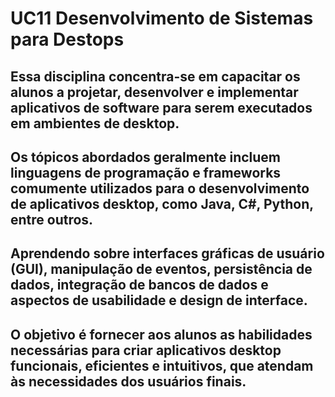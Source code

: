 # UC11 Desenvolvimento de Sistemas para Destops
## Essa disciplina concentra-se em capacitar os alunos a projetar, desenvolver e implementar aplicativos de software para serem executados em ambientes de desktop.
## Os tópicos abordados geralmente incluem linguagens de programação e frameworks comumente utilizados para o desenvolvimento de aplicativos desktop, como Java, C#, Python, entre outros.
## Aprendendo sobre interfaces gráficas de usuário (GUI), manipulação de eventos, persistência de dados, integração de bancos de dados e aspectos de usabilidade e design de interface.
## O objetivo é fornecer aos alunos as habilidades necessárias para criar aplicativos desktop funcionais, eficientes e intuitivos, que atendam às necessidades dos usuários finais.
